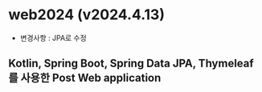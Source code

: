 # web2024 (v2024.4.13)
- 변경사항 : JPA로 수정

## Kotlin, Spring Boot, Spring Data JPA, Thymeleaf를 사용한 Post Web application  